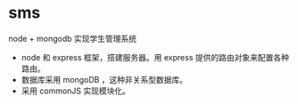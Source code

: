 # sms
node + mongodb 实现学生管理系统
* node 和 express 框架，搭建服务器。用 express 提供的路由对象来配置各种路由。
* 数据库采用 mongoDB ，这种非关系型数据库。
* 采用 commonJS 实现模块化。
 
